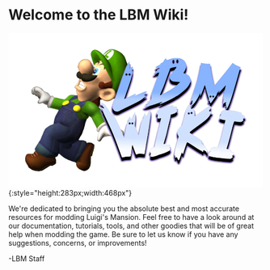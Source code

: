 # Welcome to the LBM Wiki! 
![ ](assets/welcome/welcome.png){:style="height:283px;width:468px"}


We're dedicated to bringing you the absolute best and most accurate resources for modding Luigi's Mansion. 
Feel free to have a look around at our documentation, tutorials, tools, and other goodies that will be of great help when modding the game.
Be sure to let us know if you have any suggestions, concerns, or improvements!

-LBM Staff